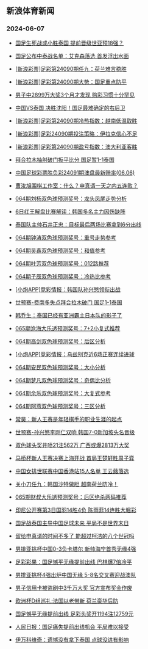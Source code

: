 ## 新浪体育新闻 
### 2024-06-07

+ [国足生死战或小胜泰国 提前晋级世亚预18强？](https://sports.sina.com.cn/l/2024-06-06/doc-inaxtxfp6350322.shtml)

+ [国足公布中泰战名单：艾克森落选 首发浮出水面](https://sports.sina.com.cn/china/2024-06-06/doc-inaxuqcf6131038.shtml)

+ [[新浪彩票]足彩第24090期任九：荷兰难言稳胜](https://sports.sina.com.cn/l/2024-06-06/doc-inaxtxfp6357166.shtml)

+ [[新浪彩票]足彩第24090期大势：国足重点防平](https://sports.sina.com.cn/l/2024-06-06/doc-inaxtxfp6356472.shtml)

+ [男子中2899万大奖3个月才发现 购彩习惯十分罕见](https://sports.sina.com.cn/l/2024-06-06/doc-inaxtxfp6346866.shtml)

+ [中国VS泰国 决胜沈阳！国足最难确定的右后卫](https://sports.sina.com.cn/china/2024-06-06/doc-inaxuive5032146.shtml)

+ [[新浪彩票]足彩第24090期冷热指数：越南低温取胜](https://sports.sina.com.cn/l/2024-06-06/doc-inaxtxfk5198511.shtml)

+ [[新浪彩票]足彩24090期投注策略：伊拉克信心不足](https://sports.sina.com.cn/l/2024-06-06/doc-inaxtxfk5201876.shtml)

+ [[新浪彩票]足彩第24090期盈亏指数：澳大利亚客胜](https://sports.sina.com.cn/l/2024-06-06/doc-inaxtxfk5199583.shtml)

+ [拜合拉木抽射破门扳平比分 国足暂1-1泰国](https://sports.sina.com.cn/china/national/2024-06-06/doc-inaxveyu4797269.shtml)

+ [中国足球彩票胜负彩24091期澳盘最新赔率(06.06)](https://sports.sina.com.cn/l/2024-06-06/doc-inaxuqca4972403.shtml)

+ [曹汝旭围棋工作室：什么？申真谞一天之内五连败？](https://sports.sina.com.cn/go/2024-06-06/doc-inaxuysw4809791.shtml)

+ [064期刘杨双色球预测奖号：龙头凤尾走势分析](https://sports.sina.com.cn/l/2024-06-06/doc-inaxuuky4872180.shtml)

+ [6日红王解盘比赛解读：韩国多名主力因伤缺阵](https://sports.sina.com.cn/l/2024-06-06/doc-inaxuysz5980066.shtml)

+ [泰国队主帅石井正忠：目标最后两场比赛拿到6分出线](https://sports.sina.com.cn/china/2024-06-06/doc-inaxuivi6180568.shtml)

+ [064期钟涛双色球预测奖号：重号走势参考](https://sports.sina.com.cn/l/2024-06-06/doc-inaxuuky4871582.shtml)

+ [064期吴鑫双色球预测奖号：和值参考](https://sports.sina.com.cn/l/2024-06-06/doc-inaxuumc6031301.shtml)

+ [064期叶芳双色球预测奖号：012路推荐](https://sports.sina.com.cn/l/2024-06-06/doc-inaxuuky4873006.shtml)

+ [064期子辰双色球预测奖号：冷热比参考](https://sports.sina.com.cn/l/2024-06-06/doc-inaxuumc6032641.shtml)

+ [[小炮APP]竞彩情报：韩国队孙兴慜领衔出战](https://sports.sina.com.cn/l/2024-06-06/doc-inaxucpm6293986.shtml)

+ [世预赛-费南多失点拜合拉木破门 国足1-1泰国](https://sports.sina.com.cn/china/national/2024-06-06/doc-inaxvmhs4676158.shtml)

+ [韩乔生：泰国已经有亚洲霸主日本队的影子了](https://sports.sina.com.cn/china/national/2024-06-06/doc-inaxvmhs4691439.shtml)

+ [065期沧海大乐透预测奖号：7+2小复式推荐](https://sports.sina.com.cn/l/2024-06-06/doc-inaxuumc6052007.shtml)

+ [064期高剑双色球预测奖号：后区分析](https://sports.sina.com.cn/l/2024-06-06/doc-inaxuuky4871343.shtml)

+ [[小炮APP]竞彩情报：乌兹别克近6场正赛连续进球](https://sports.sina.com.cn/l/2024-06-06/doc-inaxucph5138835.shtml)

+ [064期安民双色球预测奖号：大小分析](https://sports.sina.com.cn/l/2024-06-06/doc-inaxuuky4869716.shtml)

+ [064期梦凡双色球预测奖号：奇偶比分析](https://sports.sina.com.cn/l/2024-06-06/doc-inaxuumc6030468.shtml)

+ [064期余乐双色球预测奖号：大复式参考](https://sports.sina.com.cn/l/2024-06-06/doc-inaxuuky4870033.shtml)

+ [064期阿燕双色球预测奖号：三区分析](https://sports.sina.com.cn/l/2024-06-06/doc-inaxuumc6029943.shtml)

+ [常昊：新人王赛是年轻棋手的职业生涯的起点](https://sports.sina.com.cn/go/2024-06-06/doc-inaxucpm6263455.shtml)

+ [世预赛-孙兴慜李刚仁双响 韩国7-0新加坡头名晋级](https://sports.sina.com.cn/china/national/2024-06-06/doc-inaxvmhv5840278.shtml)

+ [双色球头奖井喷21注562万 广西或爆2813万大奖](https://sports.sina.com.cn/l/2024-06-06/doc-inaxveyu4795698.shtml)

+ [马桥杯新人王赛决赛上海开战 首局王楚轩胜周子弈](https://sports.sina.com.cn/go/2024-06-06/doc-inaxucpm6261648.shtml)

+ [中国女排世联赛中国香港站15人名单 王云蕗落选](https://sports.sina.com.cn/others/volleyball/2024-06-06/doc-inaxuumc6050031.shtml)

+ [关小刀任九：韩国沙特做胆 越南荷兰防冷！](https://sports.sina.com.cn/l/2024-06-06/doc-inaxuuky4879739.shtml)

+ [065期财叔大乐透预测奖号：后区绝杀两码推荐](https://sports.sina.com.cn/l/2024-06-06/doc-inaxuuky4892262.shtml)

+ [印尼公开赛第3日国羽14胜4负 陈雨菲14连胜大堀彩](https://sports.sina.com.cn/others/badmin/2024-06-06/doc-inaxvmhs4697930.shtml)

+ [国足战泰国主导中国足球未来 平局不是世界末日](https://sports.sina.com.cn/china/2024-06-06/doc-inaxuivi6186044.shtml)

+ [留给申真谞的时间不多了 能超过柯洁的八个世冠吗](https://sports.sina.com.cn/go/2024-06-06/doc-inaxuysw4832192.shtml)

+ [男排亚挑杯中国0-3负卡塔尔 新帅海宁首秀无缘4强](https://sports.sina.com.cn/others/volleyball/2024-06-06/doc-inaxuysz5989659.shtml)

+ [足彩彩果：国足憾平无缘提前出线 巴林爆7倍冷平](https://sports.sina.com.cn/l/2024-06-07/doc-inaxwhnh4305532.shtml)

+ [男排亚挑杯4强出炉中国无缘 5-8名交叉赛迎战澳队](https://sports.sina.com.cn/others/volleyball/2024-06-07/doc-inaxwaek4411431.shtml)

+ [男子信用卡被盗刷中3千万大奖 官方宣布奖金作废](https://sports.sina.com.cn/l/2024-06-07/doc-inaxwhnh4295487.shtml)

+ [欧洲杯D组巡礼:法国以老带新 荷兰豪华后防](https://sports.sina.com.cn/l/2024-06-07/doc-inaxwhnh4294941.shtml)

+ [国足憾平无缘提前出线 足彩头奖开1194注12759元](https://sports.sina.com.cn/l/2024-06-07/doc-inaxwhnh4305532.shtml)

+ [人民日报：国足痛失提前出线机会 平局难以接受](https://sports.sina.com.cn/china/2024-06-07/doc-inaxwnue4233551.shtml)

+ [伊万科维奇：遗憾没有拿下泰国 点球没进有影响](https://sports.sina.com.cn/china/2024-06-07/doc-inaxwnue4229560.shtml)

